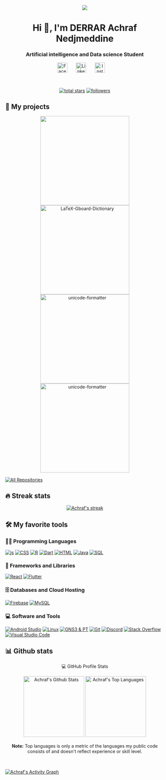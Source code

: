 
<p align="center">
<img src="https://thumbs.gfycat.com/BetterHandmadeGull-size_restricted.gif">
<h1 align="center">Hi 👋, I'm DERRAR Achraf Nedjmeddine</h1>
<h3 align="center">Artificial intelligence and Data science Student</h3>
</p>



<!-- Social icons section -->
<p align="center">
  <a href="https://www.facebook.com/an.der.1829"><img width="32px" alt="Facebook" title="Facebook" src="https://www.facebook.com/images/fb_icon_325x325.png"/></a>
  &#8287;&#8287;&#8287;&#8287;&#8287;
  <a href="https://www.linkedin.com/in/achraf-nedjmeddine-derrar-57943019a/"><img width="32px" alt="Linkedin" title="Linkedin" src="https://upload.wikimedia.org/wikipedia/commons/thumb/c/ca/LinkedIn_logo_initials.png/800px-LinkedIn_logo_initials.png"/></a>
  &#8287;&#8287;&#8287;&#8287;&#8287;
  <a href="https://www.instagram.com/achrafndd05/"><img width="32px" alt="Instagram" title="Instagram" src="https://raw.githubusercontent.com/rahuldkjain/github-profile-readme-generator/master/src/images/icons/Social/instagram.svg"/></a>
  &#8287;&#8287;&#8287;&#8287;&#8287;
</p>

<br/>

<!-- Social badges section -->
<!-- Badges with custom icons - https://github.com/DenverCoder1/custom-icon-badges -->
<!-- YouTube stats - https://github.com/DenverCoder1/github-readme-youtube-stats -->
<!-- View counter - https://github.com/DenverCoder1/Simple-View-Counter -->
<!-- Star counter - https://github.com/idealclover/GitHub-Star-Counter -->
<p align="center">
  <a href="https://github.com/achrafndd05?tab=repositories&sort=stargazers">
    <img alt="total stars" title="Total stars on GitHub" src="https://custom-icon-badges.herokuapp.com/badge/dynamic/json?logo=star&color=55960c&labelColor=488207&label=Stars&style=for-the-badge&query=%24.stars&url=https://api.github-star-counter.workers.dev/user/achrafndd05"/></a>
  <a href="https://github.com/achrafndd05?tab=followers">
    <img alt="followers" title="Follow me on Github" src="https://custom-icon-badges.herokuapp.com/github/followers/achrafndd05?color=236ad3&labelColor=1155ba&style=for-the-badge&logo=person-add&label=Follow&logoColor=white"/></a>
</p>

## 📘 My projects

<!-- Repo info cards - https://github.com/anuraghazra/github-readme-stats -->
<!-- Small repo cards (fork) - https://github.com/DenverCoder1/github-readme-stats -->
<p align="center">
  <a href="https://github.com/achrafndd05/ReseauxFinal"><img width="282" src="https://denvercoder1-github-readme-stats.vercel.app/api/pin/?username=achrafndd05&repo=ReseauxFinal&theme=react&bg_color=1F222E&title_color=F85D7F&icon_color=F8D866&hide_border=true&show_icons=false" alt=""></a>
  <a href="https://github.com/anismehmahi/Tanafas"><img width="282" src="https://denvercoder1-github-readme-stats.vercel.app/api/pin/?username=anismehmahi&repo=Tanafas&theme=react&bg_color=1F222E&title_color=F85D7F&icon_color=F8D866&hide_border=true&show_icons=false" alt="LaTeX-Gboard-Dictionary"></a>
  <a href="https://github.com/achrafndd05/Ktabna"><img width="282" src="https://denvercoder1-github-readme-stats.vercel.app/api/pin/?username=achrafndd05&repo=Ktabna&theme=react&bg_color=1F222E&title_color=F85D7F&icon_color=F8D866&hide_border=true&show_icons=false" alt="unicode-formatter"></a>
  <a href="https://github.com/achrafndd05/E-learn-ESI-SBA"><img width="282" src="https://denvercoder1-github-readme-stats.vercel.app/api/pin/?username=achrafndd05&repo=E-learn-ESI-SBA&theme=react&bg_color=1F222E&title_color=F85D7F&icon_color=F8D866&hide_border=true&show_icons=false" alt="unicode-formatter"></a>
</p>

<p align="left">
  <a href="https://github.com/achrafndd05?tab=repositories"><img alt="All Repositories" title="All Repositories" src="https://custom-icon-badges.herokuapp.com/badge/-All%20Repos-2962FF?style=for-the-badge&logoColor=white&logo=repo"/></a>
</p>


## 🔥 Streak stats

<!-- GitHub Readme Streak Stats - https://github.com/DenverCoder1/github-readme-streak-stats -->
<p align="center">
  <a href="https://github.com/achrafndd05/github-readme-streak-stats">
    <img title="🔥 Get streak stats for your profile at git.io/streak-stats" alt="Achraf's streak" src="https://github-readme-streak-stats.herokuapp.com/?user=achrafndd05&theme=monokai-metallian&hide_border=true"/>
  </a>

</p>

<!-- Some badges are from https://github.com/Ileriayo/markdown-badges -->

## 🛠️ My favorite tools

### 👨‍💻 Programming Languages

<p>
    <a href="https://github.com/search?q=user%3Aachrafndd05+language%3Ajs"><img alt="js" src="https://img.shields.io/badge/javascript-%23323330.svg?style=for-the-badge&logo=javascript&logoColor=%23F7DF1E"></a>
    <a href="https://github.com/search?q=user%3Aachrafndd05+language%3Acss"><img alt="CSS" src="https://img.shields.io/badge/CSS-1572B6.svg?logo=css3&logoColor=white"></a>
    <a href="https://github.com/search?q=user%3Aachrafndd05+language%3Ar"><img alt="R" src="https://img.shields.io/badge/r-%23276DC3.svg?style=for-the-badge&logo=r&logoColor=white"></a>
    <a href="https://github.com/search?q=user%3Aachrafndd05+language%3Adart"><img alt="Dart" src="https://img.shields.io/badge/Dart-15A6C4.svg?logo=dart&logoColor=white"></a>
    <a href="https://github.com/search?q=user%3Aachrafndd05+language%3Ahtml"><img alt="HTML" src="https://img.shields.io/badge/HTML-E34F26.svg?logo=html5&logoColor=white"></a>
    <a href="https://github.com/search?q=user%3Aachrafndd05+language%3Ajava"><img alt="Java" src="https://img.shields.io/badge/Java-007396.svg?logo=java&logoColor=white"></a>
    <a href="https://github.com/search?q=user%3Aachrafndd05+language%3Asql"><img alt="SQL" src="https://custom-icon-badges.herokuapp.com/badge/SQL-025E8C.svg?logo=database&logoColor=white"></a>
</p>

### 🧰 Frameworks and Libraries

<p>
    <a href="#"><img alt="React" src="https://img.shields.io/badge/react-%2320232a.svg?style=for-the-badge&logo=react&logoColor=%2361DAFB"></a>
    <a href="#"><img alt="Flutter" src="https://img.shields.io/badge/Flutter-02569B.svg?logo=flutter&logoColor=white"></a>
</p>

### 🗄️ Databases and Cloud Hosting

<p>
    <a href="#"><img alt="Firebase" src="https://img.shields.io/badge/Firebase-FF6F00.svg?logo=Firebase&logoColor=white"></a>
    <a href="#"><img alt="MySQL" src="https://img.shields.io/badge/MySQL-00f.svg?logo=mysql&logoColor=white"></a>

</p>

### 💻 Software and Tools

<p>
    <a href="#"><img alt="Android Studio" src="https://img.shields.io/badge/Android%20Studio-008678.svg?logo=android-studio&logoColor=white"></a>
    <a href="#"><img alt="Linux" src="https://img.shields.io/badge/Linux-1793D1.svg?logo=linux&logoColor=white"></a>
    <a href="#"><img alt="GNS3 & PT" src="https://img.shields.io/badge/-GNS3%20Packet Tracer-302E31?logo=packet-tracer&logoColor=white"></a>
    <a href="#"><img alt="Git" src="https://img.shields.io/badge/Git-F05033.svg?logo=git&logoColor=white"></a>
    <a href="#"><img alt="Discord" src="https://img.shields.io/badge/Discord-0078d7.svg?logo=discord&logoColor=white"></a>
    <a href="#"><img alt="Stack Overflow" src="https://img.shields.io/badge/-Stack%20Overflow-FE7A16?logo=stack-overflow&logoColor=white"></a>
    <a href="#"><img alt="Visual Studio Code" src="https://img.shields.io/badge/Visual%20Studio%20Code-0078d7.svg?logo=visual-studio-code&logoColor=white"></a>
    
</p>

## 📊 Github stats

<!-- https://github.com/anuraghazra/github-readme-stats -->
<div align="center"> 
  <summary>💻 GitHub Profile Stats</summary>
  <br/>
    <a href="https://github.com/anuraghazra/github-readme-stats"><img alt="Achraf's Github Stats" src="https://denvercoder1-github-readme-stats.vercel.app/api/?username=achrafndd05&show_icons=true&count_private=true&theme=react&hide_border=true&bg_color=1F222E&title_color=F85D7F&icon_color=F8D866" height="192px"/></a>
  <a href="https://github.com/anuraghazra/github-readme-stats"><img alt="Achraf's Top Languages" src="https://github-readme-stats.vercel.app/api/top-langs/?username=achrafndd05&langs_count=8&layout=compact&theme=react&hide_border=true&bg_color=1F222E&title_color=F85D7F&icon_color=F8D866&hide=Jupyter%20Notebook" height="192px"/></a>
  <br/>
    <br/>
  <b>Note:</b> Top languages is only a metric of the languages my public code consists of and doesn't reflect experience or skill level.
</div>
  <br/>  <br/>


<!-- https://github.com/ashutosh00710/github-readme-activity-graph -->
<a href="https://github.com/ashutosh00710/github-readme-activity-graph"><img alt="Achraf's Activity Graph" src="https://denvercoder1-activity-graph.herokuapp.com/graph/?username=achrafndd05&bg_color=1F222E&color=F8D866&line=F85D7F&point=FFFFFF&hide_border=true" /></a>
